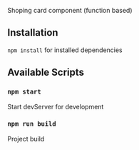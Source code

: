 Shoping card component (function based)

## Installation

`npm install` for installed dependencies

## Available Scripts

### `npm start`

Start devServer for development

### `npm run build`

Project build

